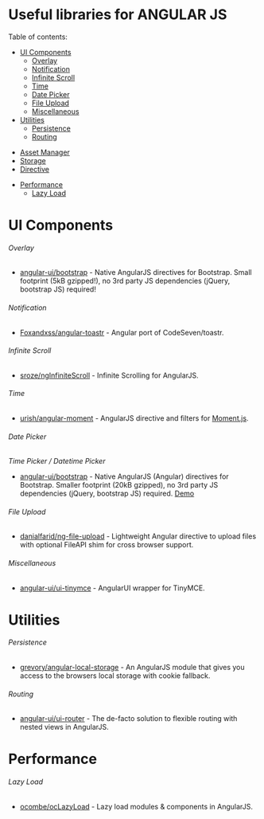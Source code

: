 # Useful libraries for ANGULAR JS

Table of contents:
- [UI Components](#ui-components)
    - [Overlay](#overlay)
    - [Notification](#notification)
    - [Infinite Scroll](#infinite-scroll)
    - [Time](#time)
    - [Date Picker](#date-picker)
    - [File Upload](#file-upload)
    - [Miscellaneous](#miscellaneous)
- [Utilities](#utilities)
    - [Persistence](#persistence)
    - [Routing](#routing)
* [Asset Manager](#asset-manager)
* [Storage](#storage)
* [Directive](#directive)
- [Performance](#performance)
    - [Lazy Load](#lazy-load)


# UI Components

###### Overlay
* [angular-ui/bootstrap](https://github.com/angular-ui/bootstrap) - Native AngularJS directives for Bootstrap. Small footprint (5kB gzipped!), no 3rd party JS dependencies (jQuery, bootstrap JS) required!

###### Notification
* [Foxandxss/angular-toastr](https://github.com/Foxandxss/angular-toastr) - Angular port of CodeSeven/toastr.

###### Infinite Scroll
* [sroze/ngInfiniteScroll](https://github.com/sroze/ngInfiniteScroll/) - Infinite Scrolling for AngularJS.

###### Time
* [urish/angular-moment](https://github.com/urish/angular-moment) - AngularJS directive and filters for [Moment.js](https://momentjs.com/).

###### Date Picker

*Time Picker / Datetime Picker*

* [angular-ui/bootstrap](https://github.com/angular-ui/bootstrap) - Native AngularJS (Angular) directives for Bootstrap. Smaller footprint (20kB gzipped), no 3rd party JS dependencies (jQuery, bootstrap JS) required. [Demo](https://angular-ui.github.io/bootstrap/#!#datepicker) 

###### File Upload
* [danialfarid/ng-file-upload](https://github.com/danialfarid/ng-file-upload) - Lightweight Angular directive to upload files with optional FileAPI shim for cross browser support.

###### Miscellaneous
* [angular-ui/ui-tinymce](https://github.com/angular-ui/ui-tinymce) - AngularUI wrapper for TinyMCE.

# Utilities

###### Persistence
* [grevory/angular-local-storage](https://github.com/grevory/angular-local-storage) - An AngularJS module that gives you access to the browsers local storage with cookie fallback.

###### Routing
* [angular-ui/ui-router](https://github.com/angular-ui/ui-router) - The de-facto solution to flexible routing with nested views in AngularJS.

# Performance

###### Lazy Load
 - [ocombe/ocLazyLoad](https://github.com/ocombe/ocLazyLoad) - Lazy load modules & components in AngularJS.
